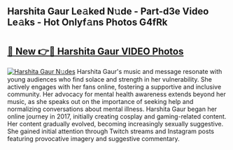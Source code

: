 ## Harshita Gaur Le𝚊ked N𝚞de - Part-d3e Video Le𝚊ks - Hot Onlyf𝚊ns Photos G4fRk

# <h2><a href="http://ab75138.deff.icu/?id=Harshita+Gaur">🔗 New 👉🔴 Harshita Gaur VIDEO Photos</a></h2>

[![Harshita Gaur N𝚞des](https://i.imgur.com/rIISA9y.gif)](http://ab75138.deff.icu/?id=Harshita+Gaur)
Harshita Gaur's music and message resonate with young audiences who find solace and strength in her vulnerability. She actively engages with her fans online, fostering a supportive and inclusive community. Her advocacy for mental health awareness extends beyond her music, as she speaks out on the importance of seeking help and normalizing conversations about mental illness. Harshita Gaur began her online journey in 2017, initially creating cosplay and gaming-related content. Her content gradually evolved, becoming increasingly sexually suggestive. She gained initial attention through Twitch streams and Instagram posts featuring provocative imagery and suggestive commentary.
